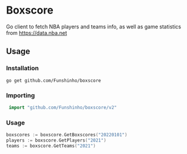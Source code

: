 # Boxscore

Go client to fetch NBA players and teams info, as well as game statistics from https://data.nba.net

## Usage

### Installation

```shell
go get github.com/Funshinho/boxscore
```

### Importing

```go
 import "github.com/Funshinho/boxscore/v2"
```

### Usage

```go
boxscores := boxscore.GetBoxscores("20220101")
players := boxscore.GetPlayers("2021")
teams := boxscore.GetTeams("2021")
```
